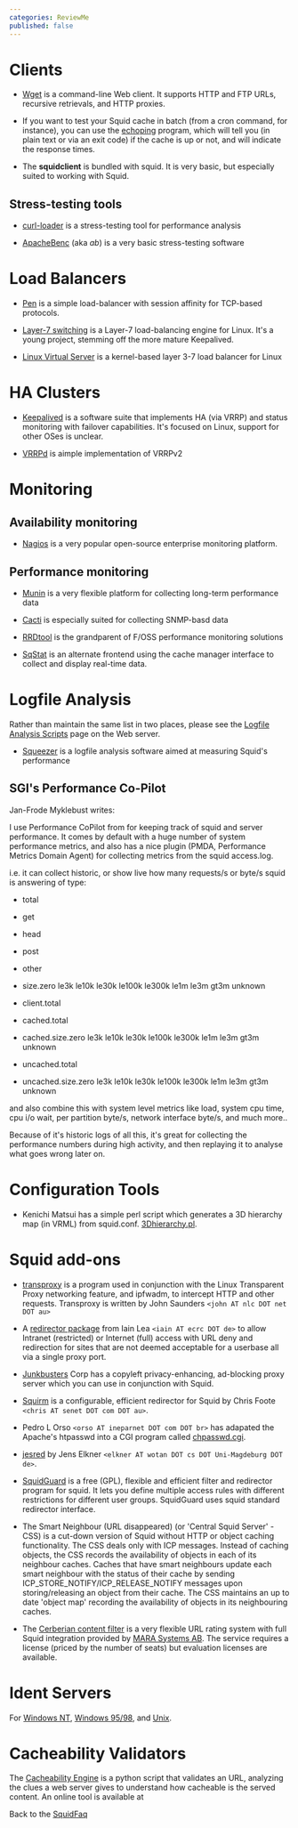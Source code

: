 ```yaml
---
categories: ReviewMe
published: false
---
```

# Clients

  - [Wget](ftp://gnjilux.cc.fer.hr/pub/unix/util/wget/) is a
    command-line Web client. It supports HTTP and FTP URLs, recursive
    retrievals, and HTTP proxies.

  - If you want to test your Squid cache in batch (from a cron command,
    for instance), you can use the
    [echoping](ftp://ftp.internatif.org/pub/unix/echoping/) program,
    which will tell you (in plain text or via an exit code) if the cache
    is up or not, and will indicate the response times.

  - The **squidclient** is bundled with squid. It is very basic, but
    especially suited to working with Squid.

## Stress-testing tools

  - [curl-loader](http://sourceforge.net/projects/curl-loader) is a
    stress-testing tool for performance analysis

  - [ApacheBenc](http://httpd.apache.org/docs/2.0/programs/ab.html) (aka
    *ab*) is a very basic stress-testing software

# Load Balancers

  - [Pen](http://siag.nu/pen/) is a simple load-balancer with session
    affinity for TCP-based protocols.

  - [Layer-7 switching](http://www.linux-l7sw.org/) is a Layer-7
    load-balancing engine for Linux. It's a young project, stemming off
    the more mature Keepalived.

  - [Linux Virtual Server](http://www.linuxvirtualserver.org/) is a
    kernel-based layer 3-7 load balancer for Linux

# HA Clusters

  - [Keepalived](http://www.keepalived.org/) is a software suite that
    implements HA (via VRRP) and status monitoring with failover
    capabilities. It's focused on Linux, support for other OSes is
    unclear.

  - [VRRPd](http://off.net/~jme/vrrpd/) is aimple implementation of
    VRRPv2

# Monitoring

## Availability monitoring

  - [Nagios](http://www.nagios.org/) is a very popular open-source
    enterprise monitoring platform.

## Performance monitoring

  - [Munin](http://munin.projects.linpro.no/) is a very flexible
    platform for collecting long-term performance data

  - [Cacti](http://www.cacti.net/) is especially suited for collecting
    SNMP-basd data

  - [RRDtool](http://oss.oetiker.ch/rrdtool) is the grandparent of F/OSS
    performance monitoring solutions

  - [SqStat](http://samm.kiev.ua/sqstat/) is an alternate frontend using
    the cache manager interface to collect and display real-time data.

# Logfile Analysis

Rather than maintain the same list in two places, please see the
[Logfile Analysis Scripts](http://www.squid-cache.org/Scripts/) page on
the Web server.

  - [Squeezer](http://sourceforge.net/projects/squidoptimizer/) is a
    logfile analysis software aimed at measuring Squid's performance

## SGI's Performance Co-Pilot

Jan-Frode Myklebust writes:

I use Performance CoPilot from [](http://oss.sgi.com/projects/pcp/) for
keeping track of squid and server performance. It comes by default with
a huge number of system performance metrics, and also has a nice plugin
(PMDA, Performance Metrics Domain Agent) for collecting metrics from the
squid access.log.

i.e. it can collect historic, or show live how many requests/s or byte/s
squid is answering of type:

  - total

  - get

  - head

  - post

  - other

  - size.zero le3k le10k le30k le100k le300k le1m le3m gt3m unknown

  - client.total

  - cached.total

  - cached.size.zero le3k le10k le30k le100k le300k le1m le3m gt3m
    unknown

  - uncached.total

  - uncached.size.zero le3k le10k le30k le100k le300k le1m le3m gt3m
    unknown

and also combine this with system level metrics like load, system cpu
time, cpu i/o wait, per partition byte/s, network interface byte/s, and
much more..

Because of it's historic logs of all this, it's great for collecting the
performance numbers during high activity, and then replaying it to
analyse what goes wrong later on.

# Configuration Tools

  - Kenichi Matsui has a simple perl script which generates a 3D
    hierarchy map (in VRML) from squid.conf.
    [3Dhierarchy.pl](ftp://ftp.nemoto.ecei.tohoku.ac.jp/pub/Net/WWW/VRML/converter/3Dhierarchy.pl).

# Squid add-ons

  - [transproxy](http://www.transproxy.nlc.net.au/) is a program used in
    conjunction with the Linux Transparent Proxy networking feature, and
    ipfwadm, to intercept HTTP and other requests. Transproxy is written
    by John Saunders `<john AT nlc DOT net DOT au>`

  - A [redirector
    package](ftp://ftp.sbs.de/pub/www/cache/redirector/redirector.tar.gz)
    from Iain Lea `<iain AT ecrc DOT de>` to allow Intranet (restricted)
    or Internet (full) access with URL deny and redirection for sites
    that are not deemed acceptable for a userbase all via a single proxy
    port.

  - [Junkbusters](http://internet.junkbuster.com) Corp has a copyleft
    privacy-enhancing, ad-blocking proxy server which you can use in
    conjunction with Squid.

  - [Squirm](http://squirm.foote.com.au/) is a configurable, efficient
    redirector for Squid by Chris Foote `<chris AT senet DOT com DOT
    au>`.

  - Pedro L Orso `<orso AT ineparnet DOT com DOT br>` has adapated the
    Apache's htpasswd into a CGI program called
    [chpasswd.cgi](http://web.onda.com.br/orso/chpasswd.html).

  - [jesred](http://ivs.cs.uni-magdeburg.de/~elkner/webtools/jesred/) by
    Jens Elkner `<elkner AT wotan DOT cs DOT Uni-Magdeburg DOT de>`.

  - [SquidGuard](http://www.squidguard.org/) is a free (GPL), flexible
    and efficient filter and redirector program for squid. It lets you
    define multiple access rules with different restrictions for
    different user groups. SquidGuard uses squid standard redirector
    interface.

  - The Smart Neighbour (URL disappeared) (or 'Central Squid Server' -
    CSS) is a cut-down version of Squid without HTTP or object caching
    functionality. The CSS deals only with ICP messages. Instead of
    caching objects, the CSS records the availability of objects in each
    of its neighbour caches. Caches that have smart neighbours update
    each smart neighbour with the status of their cache by sending
    ICP_STORE_NOTIFY/ICP_RELEASE_NOTIFY messages upon
    storing/releasing an object from their cache. The CSS maintains an
    up to date 'object map' recording the availability of objects in its
    neighbouring caches.

  - The [Cerberian content
    filter](http://www.marasystems.com/?section=cerberian) is a very
    flexible URL rating system with full Squid integration provided by
    [MARA Systems AB](http://marasystems.com/download/cerberian). The
    service requires a license (priced by the number of seats) but
    evaluation licenses are available.

# Ident Servers

For [Windows NT](http://ftp.tdcnorge.no/pub/windows/Identd/),
[Windows 95/98](http://identd.sourceforge.net/), and
[Unix](http://www2.lysator.liu.se/~pen/pidentd/).

# Cacheability Validators

The [Cacheability Engine](http://www.mnot.net/cacheability/) is a python
script that validates an URL, analyzing the clues a web server gives to
understand how cacheable is the served content. An online tool is
available at [](http://www.ircache.net/cgi-bin/cacheability.py)

Back to the
[SquidFaq](/SquidFaq)
